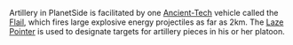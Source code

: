 Artillery in PlanetSide is facilitated by one
[Ancient-Tech](Ancient_Technology.md)  vehicle called the
[Flail](../vehicles/Flail.md), which fires large explosive energy projectiles as
far as 2km. The [Laze Pointer](../weapons/Laze_Pointer.md) is used to designate
targets for artillery pieces in his or her platoon.


